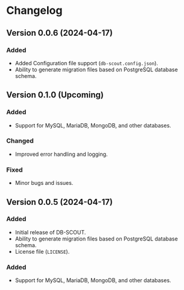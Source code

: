 # Changelog

## Version 0.0.6 (2024-04-17)

### Added
- Added Configuration file support (`db-scout.config.json`).
- Ability to generate migration files based on PostgreSQL database schema.

## Version 0.1.0 (Upcoming)

### Added
- Support for MySQL, MariaDB, MongoDB, and other databases.

### Changed
- Improved error handling and logging.

### Fixed
- Minor bugs and issues.


## Version 0.0.5 (2024-04-17)

### Added
- Initial release of DB-SCOUT.
- Ability to generate migration files based on PostgreSQL database schema.
- License file (`LICENSE`).

### Added
- Support for MySQL, MariaDB, MongoDB, and other databases.
